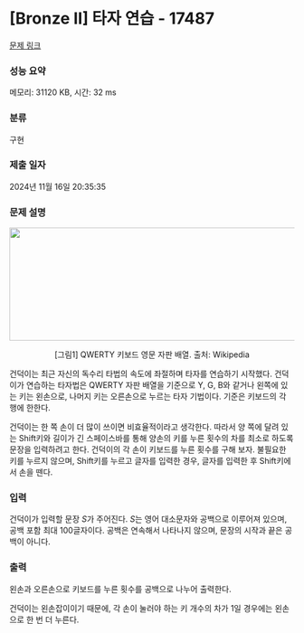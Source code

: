 # [Bronze II] 타자 연습 - 17487 

[문제 링크](https://www.acmicpc.net/problem/17487) 

### 성능 요약

메모리: 31120 KB, 시간: 32 ms

### 분류

구현

### 제출 일자

2024년 11월 16일 20:35:35

### 문제 설명

<p style="text-align: center;"><img src="" style="height: 200px; width: 600px;"></p>

<p style="text-align: center;">[그림1] QWERTY 키보드 영문 자판 배열. 출처: Wikipedia</p>

<p>건덕이는 최근 자신의 독수리 타법의 속도에 좌절하며 타자를 연습하기 시작했다. 건덕이가 연습하는 타자법은 QWERTY 자판 배열을 기준으로 Y, G, B와 같거나 왼쪽에 있는 키는 왼손으로, 나머지 키는 오른손으로 누르는 타자 기법이다. 기준은 키보드의 각 행에 한한다.</p>

<p>건덕이는 한 쪽 손이 더 많이 쓰이면 비효율적이라고 생각한다. 따라서 양 쪽에 달려 있는 Shift키와 길이가 긴 스페이스바를 통해 양손의 키를 누른 횟수의 차를 최소로 하도록 문장을 입력하려고 한다. 건덕이의 각 손이 키보드를 누른 횟수를 구해 보자. 불필요한 키를 누르지 않으며, Shift키를 누르고 글자를 입력한 경우, 글자를 입력한 후 Shift키에서 손을 뗀다.</p>

### 입력 

 <p>건덕이가 입력할 문장 <em>S</em>가 주어진다. <em>S</em>는 영어 대소문자와 공백으로 이루어져 있으며, 공백 포함 최대 100글자이다. 공백은 연속해서 나타나지 않으며, 문장의 시작과 끝은 공백이 아니다.</p>

### 출력 

 <p>왼손과 오른손으로 키보드를 누른 횟수를 공백으로 나누어 출력한다.</p>

<p>건덕이는 왼손잡이이기 때문에, 각 손이 눌러야 하는 키 개수의 차가 1일 경우에는 왼손으로 한 번 더 누른다.</p>

